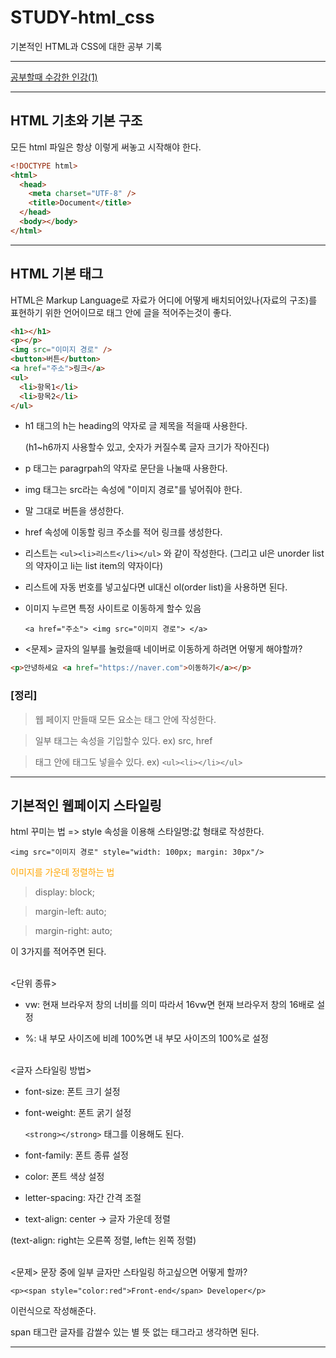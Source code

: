 # STUDY-html_css

기본적인 HTML과 CSS에 대한 공부 기록

---

<a href="https://codingapple.com/">공부할때 수강한 인강(1)</a>

---

## HTML 기초와 기본 구조

모든 html 파일은 항상 이렇게 써놓고 시작해야 한다.

```html
<!DOCTYPE html>
<html>
  <head>
    <meta charset="UTF-8" />
    <title>Document</title>
  </head>
  <body></body>
</html>
```

---

## HTML 기본 태그

HTML은 Markup Language로 자료가 어디에 어떻게 배치되어있나(자료의 구조)를 표현하기 위한 언어이므로 태그 안에 글을 적어주는것이 좋다.

```html
<h1></h1>
<p></p>
<img src="이미지 경로" />
<button>버튼</button>
<a href="주소">링크</a>
<ul>
  <li>항목1</li>
  <li>항목2</li>
</ul>
```

- h1 태그의 h는 heading의 약자로 글 제목을 적을때 사용한다.

  (h1~h6까지 사용할수 있고, 숫자가 커질수록 글자 크기가 작아진다)

- p 태그는 paragrpah의 약자로 문단을 나눌때 사용한다.
- img 태그는 src라는 속성에 "이미지 경로"를 넣어줘야 한다.
- 말 그대로 버튼을 생성한다.
- href 속성에 이동할 링크 주소를 적어 링크를 생성한다.
- 리스트는 `<ul><li>리스트</li></ul>` 와 같이 작성한다.
  (그리고 ul은 unorder list의 약자이고 li는 list item의 약자이다)
- 리스트에 자동 번호를 넣고싶다면 ul대신 ol(order list)을 사용하면 된다.

- 이미지 누르면 특정 사이트로 이동하게 할수 있음

  `<a href="주소"> <img src="이미지 경로"> </a>`

- <문제> 글자의 일부를 눌렀을때 네이버로 이동하게 하려면 어떻게 해야할까?

```html
<p>안녕하세요 <a href="https://naver.com">이동하기</a></p>
```

### [정리]

> 웹 페이지 만들때 모든 요소는 태그 안에 작성한다.

> 일부 태그는 속성을 기입할수 있다. ex) src, href

> 태그 안에 태그도 넣을수 있다. ex) `<ul><li></li></ul>`

---

## 기본적인 웹페이지 스타일링

html 꾸미는 법 => style 속성을 이용해 스타일명:값 형태로 작성한다.

`<img src="이미지 경로" style="width: 100px; margin: 30px"/>`

<span style="color:orange">이미지를 가운데 정렬하는 법</span>

> display: block;

> margin-left: auto;

> margin-right: auto;

이 3가지를 적어주면 된다.<br><br>

<단위 종류>

- vw: 현재 브라우저 창의 너비를 의미 따라서 16vw면 현재 브라우저 창의 16배로 설정

- %: 내 부모 사이즈에 비례 100%면 내 부모 사이즈의 100%로 설정<br><br>

<글자 스타일링 방법>

- font-size: 폰트 크기 설정
- font-weight: 폰트 굵기 설정

  `<strong></strong>` 태그를 이용해도 된다.

- font-family: 폰트 종류 설정
- color: 폰트 색상 설정
- letter-spacing: 자간 간격 조절
- text-align: center -> 글자 가운데 정렬

(text-align: right는 오른쪽 정렬, left는 왼쪽 정렬)<br><br>

<문제> 문장 중에 일부 글자만 스타일링 하고싶으면 어떻게 할까?

`<p><span style="color:red">Front-end</span> Developer</p>`

이런식으로 작성해준다.

span 태그란 글자를 감쌀수 있는 별 뜻 없는 태그라고 생각하면 된다.

---
